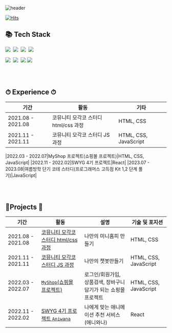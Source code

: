 

![header](https://capsule-render.vercel.app/api?height=400&text=Welcome%20to&desc=Kanon's%20World)


[![Hits](https://hits.seeyoufarm.com/api/count/incr/badge.svg?url=https%3A%2F%2Fgithub.com%2Fpuputia%2Fhit-counter&count_bg=%2379C83D&title_bg=%23555555&icon=react.svg&icon_color=%2344DBF2&title=hits&edge_flat=false)](https://hits.seeyoufarm.com)
<!--
## 🏫 Education 🏫
Hanyang Women's University(2020.3~2024.2)
> Department of Software Convergence 
<br><br>
<br><br>
-->


## 📚 Tech Stack

<p align="left">
  <img src="https://img.shields.io/badge/HTML-E34F26?style=flat-square&logo=html5&logoColor=white"/>&nbsp
  <img src="https://img.shields.io/badge/css-1572B6?style=flat-square&logo=css3&logoColor=white"/></a>&nbsp
  <img src="https://img.shields.io/badge/Javascript-ffb13b?style=flat-square&logo=javascript&logoColor=white"/></a>&nbsp 
  <img src="https://img.shields.io/badge/React-61DAFB?style=flat-square&logo=react&logoColor=white"/>&nbsp

     
</p>

<p align="left">
 <img src="https://img.shields.io/badge/styled--components-DB7093?style=for-the-badge&logo=styled-components&logoColor=white"/>&nbsp
 <img src="https://img.shields.io/badge/Netlify-00C7B7?style=for-the-badge&logo=netlify&logoColor=white"/>&nbsp
 <img src="https://img.shields.io/badge/bootstrap-7952B3?style=for-the-badge&logo=bootstrap&logoColor=white">
 <img src="https://img.shields.io/badge/github-181717?style=for-the-badge&logo=github&logoColor=white">
    
</p>

<br><br>

## ⏱ Experience ⏱
  |기간|활동|기타|
  |---|----|---|
  |2021.08 - 2021.08|코뮤니티 모각코 스터디 html/css 과정|HTML, CSS|
  |2021.11 - 2021.11|코뮤니티 모각코 스터디 JS 과정|HTML, CSS, JavaScript|
 
  |2022.03 - 2022.07|MyShop 프로젝트(쇼핑몰 프로젝트)|HTML, CSS, JavaScript|
  |2022.11 - 2022.02|SWYG 4기 프로젝트|React|
  |2023.07 - 2023.08|여름방학 단기 코테 스터디(프로그래머스 고득점 Kit 1,2 단계 풀기)|JavaScript|

 <!--
 |2022.02 - 2022.04|이펙티브 타입스크립트 스터디|TypeScript|
 -->
<br><br>

## 📱Projects 📱
|기간|활동|설명|기술 및 포지션|
|---|----|---|---|
|2021.08 - 2021.08|[코뮤니티 모각코 스터디 html/css 과정](https://github.com/puputia/Mogakko_html-css)|나만의 미니홈피 만들기|HTML, CSS||
|2021.11 - 2021.11|[코뮤니티 모각코 스터디 JS 과정](https://github.com/puputia/Mogakko_JS)|나만의 챗봇만들기|HTML, CSS, JavaScript||
|2022.03 - 2022.07|[`MyShop`(쇼핑몰 프로젝트)](https://github.com/puputia/Myshop_project) |로그인/회원가입, 상품검색, 장바구니 담기가 되는 쇼핑몰 프로젝트|HTML, CSS, JavaScript|로고디자인,로그인/회원가입,홈,마이페이지,장바구니 페이지 제작,상품 등록|
|2022.11 - 2022.02|[SWYG 4기 프로젝트 `Aniwana`](https://github.com/puputia/Ani-wana)|나에게 맞는 애니메이션 추천 서비스(애니와나)|React|테스트 페이지 제작 - 홈, 질문페이지, 결과페이지|





<!--
**puputia/puputia** is a ✨ _special_ ✨ repository because its `README.md` (this file) appears on your GitHub profile.

Here are some ideas to get you started:

- 🔭 I’m currently working on ...
- 🌱 I’m currently learning ...
- 👯 I’m looking to collaborate on ...
- 🤔 I’m looking for help with ...
- 💬 Ask me about ...
- 📫 How to reach me: ...
- 😄 Pronouns: ...
- ⚡ Fun fact: ...
-->





<!-- 
## 🔰 Status
<p align="center">
  
  <img height="180em"  src="https://github-readme-stats-zeta-lac.vercel.app/api?username=puputia&show_icons=true" />
  <img height="180em"  src="https://github-readme-stats-zeta-lac.vercel.app/api/top-langs/?username=puputia&layout=compact&hide=jupyter%20notebook" />

</p>
-->
<!-- token
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
-->
